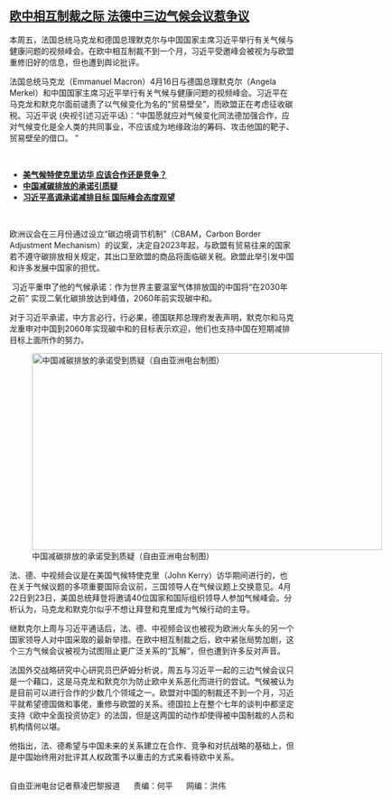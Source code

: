 <!--1618600269000-->
[欧中相互制裁之际  法德中三边气候会议惹争议](https://www.rfa.org/mandarin/yataibaodao/junshiwaijiao/cl-04162021143815.html)
------

<p></p><p>本周五，法国总统马克龙和德国总理默克尔与中国国家主席习近平举行有关气候与健康问题的视频峰会。在欧中相互制裁不到一个月，习近平受邀峰会被视为与欧盟重修旧好的信息，但也遭到舆论批评。</p><p><span>法国总统马克龙（</span><span>Emmanuel Macron</span><span>）4月</span><span>16</span><span>日与德国总理默克尔（</span><span>Angela Merkel</span><span>）和中国国家主席习近平举行有关气候与健康问题的视频峰会。习近平在马克龙和默克尔面前谴责了以气候变化为名的</span><span>“</span><span>贸易壁垒</span><span>”</span><span>，而欧盟正在考虑征收碳税。习近平说</span><span> (</span><span>央视引述习近平话</span><span>)：</span><span></span><span>“</span><span>中国愿就应对气候变化同法德加强合作，应对气候变化是全人类的共同事业，不应该成为地缘政治的筹码、攻击他国的靶子、贸易壁垒的借口。</span><span> ”</span></p><p><br/></p><ul><li><span><a href="https://www.rfa.org/mandarin/yataibaodao/junshiwaijiao/cm-04142021105639.html"><strong>美气候特使克里访华 应该合作还是竞争？</strong></a></span></li><li><strong><a href="https://www.rfa.org/mandarin/yataibaodao/huanjing/cm-12142020160945.html">中国减碳排放的承诺引质疑</a></strong></li><li><strong><a href="https://www.rfa.org/mandarin/yataibaodao/huanjing/cl-12142020134843.html">习近平高调承诺减排目标 国际峰会态度观望</a></strong></li></ul><p><br/></p><p><span>欧洲议会在三月份通过设立</span><span>“</span><span>碳边境调节机制</span><span>”</span><span>（</span><span>CBAM</span><span>，</span><span>Carbon Border Adjustment Mechanism</span><span>）的议案，决定自</span><span>2023</span><span>年起，与欧盟有贸易往来的国家若不遵守碳排放相关规定，其出口至欧盟的商品将面临碳关税。欧盟此举引发中国和许多发展中国家的担忧。</span></p><p><span> </span><span>习近平重申了他的气候承诺：作为世界主要温室气体排放国的中国将</span><span>“</span><span>在</span><span>2030</span><span>年之前</span><span>” </span><span>实现二氧化碳排放达到峰值，</span><span>2060</span><span>年前实现碳中和。</span></p><p><span>对于习近平承诺，中方言必行，行必果，德国联邦总理府发表声明，默克尔和马克龙重申对中国到</span><span>2060</span><span>年实现碳中和的目标表示欢迎，他们也支持中国在短期减排目标上面所作的努力。</span></p><p><span><figure class="image-richtext image-inline captioned" style="width:620px;"><img alt="中国减碳排放的承诺受到质疑（自由亚洲电台制图）" height="349" src="https://www.rfa.org/mandarin/yataibaodao/junshiwaijiao/cl-04162021143815.html/cl0416f.jpg/@@images/b5b64b96-1acf-402f-b328-9d97ce77ea7b.jpeg" title="cl0416f.jpg" width="620"/><figcaption class="image-caption">中国减碳排放的承诺受到质疑（自由亚洲电台制图）</figcaption><small></small></figure></span></p><p><span>法、德、中视频会议是在美国气候特使克里（</span><span>John Kerry</span><span>）访华期间进行的，也在关于气候议题的多项重要国际会议前，三国领导人在气候议题上交换意见。</span><span>4</span><span>月</span><span>22</span><span>日到</span><span>23</span><span>日，美国总统拜登将邀请</span><span>40</span><span>位国家和国际组织领导人参加气候峰会。分析认为，马克龙和默克尔似乎不想让拜登和克里成为气候行动的主导。</span></p><p><span>继默克尔上周与习近平通话后，法、德、中视频会议也被视为欧洲火车头的另一个国家领导人对中国采取的最新举措。在欧中相互制裁之后，欧中紧张局势加剧，这个三方气候会议被视为试图阻止更广泛关系的</span><span>“</span><span>瓦解</span><span>”</span><span>，但也遭到许多反对声音。</span></p><p><span>法国外交战略研究中心研究员巴萨姆分析说，周五与习近平一起的三边气候会议只是一个藉口，这是马克龙和默克尔为防止欧中关系恶化而进行的尝试。气候被认为是目前可以进行合作的少数几个领域之一。欧盟对中国的制裁还不到一个月，习近平就希望德国做和事佬，重修与欧盟的关系。德国拉上在整个七年的谈判中都坚定支持《欧中全面投资协定》的法国，但是这两国的动作却使得被中国制裁的人员和机构情何以堪。</span></p><p><span>他指出，法、德希望与中国未来的关系建立在合作、竞争和对抗战略的基础上，但是中国始终用对批评其人权政策予以重击的方式来看待欧中关系。<p><br/>自由亚洲电台记者蔡凌巴黎报道      责编：何平      网编：洪伟</p></span></p>
